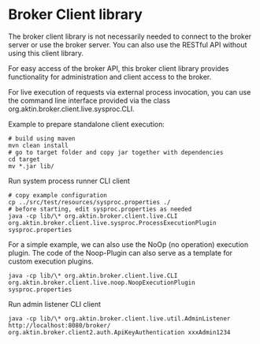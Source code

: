 Broker Client library
=====================

The broker client library is not necessarily needed to connect to the broker server or use the broker server.
You can also use the RESTful API without using this client library.

For easy access of the broker API, this broker client library provides functionality
for administration and client access to the broker.

For live execution of requests via external process invocation, you can use the command line
interface provided via the class org.aktin.broker.client.live.sysproc.CLI.

Example to prepare standalone client execution:
```
# build using maven
mvn clean install
# go to target folder and copy jar together with dependencies
cd target
mv *.jar lib/
```

Run system process runner CLI client
```
# copy example configuration
cp ../src/test/resources/sysproc.properties ./
# before starting, edit sysproc.properties as needed
java -cp lib/\* org.aktin.broker.client.live.CLI org.aktin.broker.client.live.sysproc.ProcessExecutionPlugin sysproc.properties

```

For a simple example, we can also use the NoOp (no operation) execution plugin. The code of the Noop-Plugin can also serve as a template for custom execution plugins.
```
java -cp lib/\* org.aktin.broker.client.live.CLI org.aktin.broker.client.live.noop.NoopExecutionPlugin sysproc.properties
```



Run admin listener CLI client
```
java -cp lib/\* org.aktin.broker.client.live.util.AdminListener http://localhost:8080/broker/ org.aktin.broker.client2.auth.ApiKeyAuthentication xxxAdmin1234

```
